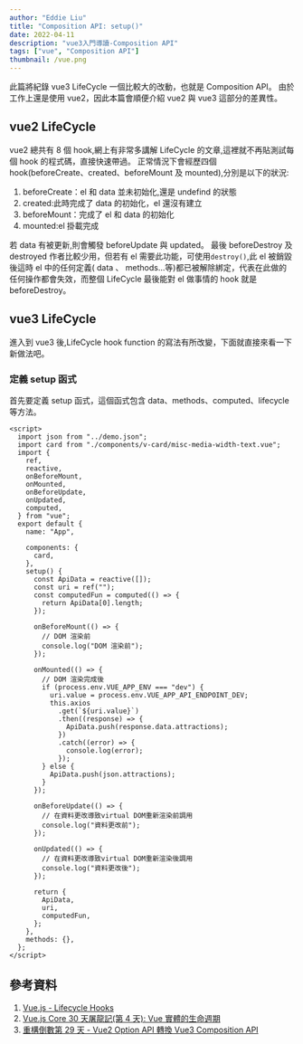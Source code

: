 ```yaml
---
author: "Eddie Liu"
title: "Composition API: setup()"
date: 2022-04-11
description: "vue3入門導讀-Composition API"
tags: ["vue", "Composition API"]
thumbnail: /vue.png
---
```


此篇將紀錄 vue3 LifeCycle 一個比較大的改動，也就是 Composition API。
由於工作上還是使用 vue2，因此本篇會順便介紹 vue2 與 vue3 這部分的差異性。

## vue2 LifeCycle

vue2 總共有 8 個 hook,網上有非常多講解 LifeCycle 的文章,這裡就不再貼測試每個 hook 的程式碼，直接快速帶過。
正常情況下會經歷四個 hook(beforeCreate、created、beforeMount 及 mounted),分別是以下的狀況:

1. beforeCreate：el 和 data 並未初始化,還是 undefind 的狀態
2. created:此時完成了 data 的初始化，el 還沒有建立
3. beforeMount：完成了 el 和 data 的初始化
4. mounted:el 掛載完成

若 data 有被更新,則會觸發 beforeUpdate 與 updated。
最後 beforeDestroy 及 destroyed 作者比較少用，但若有 el 需要此功能，可使用`destroy()`,此 el 被銷毀後這時 el 中的任何定義( data 、 methods...等)都已被解除綁定，代表在此做的任何操作都會失效，而整個 LifeCycle 最後能對 el 做事情的 hook 就是 beforeDestroy。

## vue3 LifeCycle

進入到 vue3 後,LifeCycle hook function 的寫法有所改變，下面就直接來看一下新做法吧。

### 定義 setup 函式

首先要定義 setup 函式，這個函式包含 data、methods、computed、lifecycle 等方法。

```
<script>
  import json from "../demo.json";
  import card from "./components/v-card/misc-media-width-text.vue";
  import {
    ref,
    reactive,
    onBeforeMount,
    onMounted,
    onBeforeUpdate,
    onUpdated,
    computed,
  } from "vue";
  export default {
    name: "App",

    components: {
      card,
    },
    setup() {
      const ApiData = reactive([]);
      const uri = ref("");
      const computedFun = computed(() => {
        return ApiData[0].length;
      });

      onBeforeMount(() => {
        // DOM 渲染前
        console.log("DOM 渲染前");
      });

      onMounted(() => {
        // DOM 渲染完成後
        if (process.env.VUE_APP_ENV === "dev") {
          uri.value = process.env.VUE_APP_API_ENDPOINT_DEV;
          this.axios
            .get(`${uri.value}`)
            .then((response) => {
              ApiData.push(response.data.attractions);
            })
            .catch((error) => {
              console.log(error);
            });
        } else {
          ApiData.push(json.attractions);
        }
      });

      onBeforeUpdate(() => {
        // 在資料更改導致virtual DOM重新渲染前調用
        console.log("資料更改前");
      });

      onUpdated(() => {
        // 在資料更改導致virtual DOM重新渲染後調用
        console.log("資料更改後");
      });

      return {
        ApiData,
        uri,
        computedFun,
      };
    },
    methods: {},
  };
</script>
```

## 參考資料

1. [Vue.js - Lifecycle Hooks](https://vuejs.org/guide/essentials/lifecycle.html)
2. [Vue.js Core 30 天屠龍記(第 4 天): Vue 實體的生命週期](https://ithelp.ithome.com.tw/articles/10202949)
3. [重構倒數第 29 天 - Vue2 Option API 轉換 Vue3 Composition API](https://ithelp.ithome.com.tw/articles/10259305)
